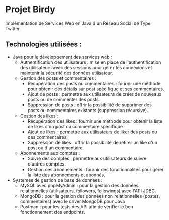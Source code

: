 # Projet Birdy
Implémentation de Services Web en Java d'un Réseau Social de Type Twitter.

## Technologies utilisées :
- Java pour le développement des services web :
  - Authentification des utilisateurs : mise en place de l'authentification des utilisateurs avec des sessions pour gérer les connexions et maintenir la sécurité des données utilisateur.
  - Gestion des posts et commentaires :
      - Récupération des posts ou commentaires : fournir une méthode pour obtenir des détails sur post spécifique et ses commentaires.
      - Ajout de posts : permettre aux utilisateurs de créer de nouveaux posts ou de commenter des posts.
      - Suppression de posts : offrir la possibilité de supprimer des posts ou commentaires existants (suppression récursive).
  - Gestion des likes :
    - Récupération des likes : fournir une méthode pour obtenir la liste de likes d'un post ou commentaire spécifique.
    - Ajout de likes : permettre aux utilisateurs de liker des posts ou des commentaires.
    - Suppression de likes : offrir la possibilité de retirer un like d'un post ou d'un commentaire.
  - Abonnements aux comptes :
    - Suivre des comptes : permettre aux utilisateurs de suivre d'autres comptes.
    - Gestion des abonnements : fournir des fonctionnalités pour gérer la liste des abonnements et abonnés.
- Systèmes de gestion de base de données :
  - MySQL avec phpMyAdmin : pour la gestion des données relationnelles (utilisateurs, followers, followings) avec l'API JDBC.
  - MongoDB : pour la gestion des données non relationnelles (postes, commentaires) avec le driver MongoDB pour Java
  - Postman : pour les tests des API afin de vérifier le bon fonctionnement des endpoints.
